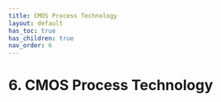 ```yaml
---
title: CMOS Process Technology
layout: default
has_toc: true
has_children: true
nav_order: 6
---
```


# 6. CMOS Process Technology